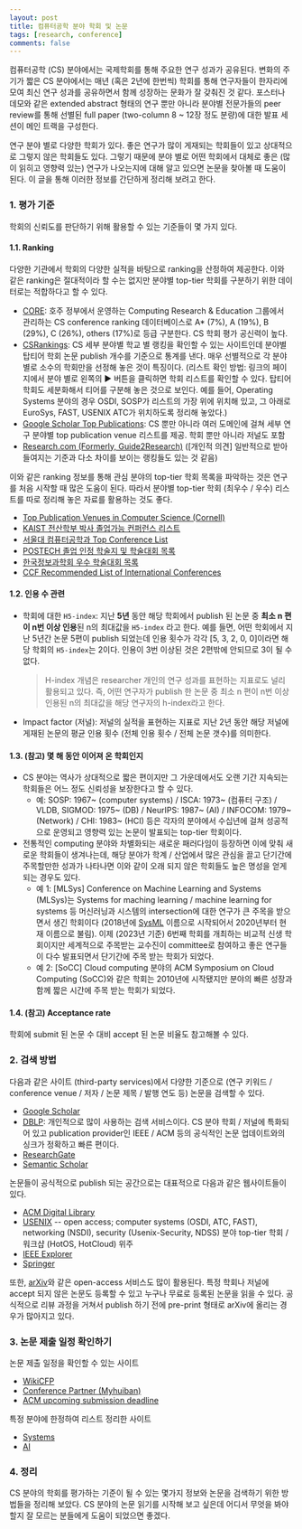 ```yaml
---
layout: post
title: 컴퓨터공학 분야 학회 및 논문
tags: [research, conference]
comments: false
---
```


컴퓨터공학 (CS) 분야에서는 국제학회를 통해 주요한 연구 성과가 공유된다. 변화의 주기가 짧은 CS 분야에서는 매년 (혹은 2년에 한번씩) 학회를 통해 연구자들이 한자리에 모여 최신 연구 성과를 공유하면서 함께 성장하는 문화가 잘 갖춰진 것 같다. 포스터나 데모와 같은 extended abstract 형태의 연구 뿐만 아니라 분야별 전문가들의 peer review를 통해 선별된 full paper (two-column 8 ~ 12장 정도 분량)에 대한 발표 세션이 메인 트랙을 구성한다. 

연구 분야 별로 다양한 학회가 있다. 좋은 연구가 많이 게재되는 학회들이 있고 상대적으로 그렇지 않은 학회들도 있다. 그렇기 때문에 분야 별로 어떤 학회에서 대체로 좋은 (많이 읽히고 영향력 있는) 연구가 나오는지에 대해 알고 있으면 논문을 찾아볼 때 도움이 된다. 이 글을 통해 이러한 정보를 간단하게 정리해 보려고 한다. 

### 1. 평가 기준
학회의 신뢰도를 판단하기 위해 활용할 수 있는 기준들이 몇 가지 있다. 

#### 1.1. Ranking
다양한 기관에서 학회의 다양한 실적을 바탕으로 ranking을 산정하여 제공한다. 이와 같은 ranking은 절대적이라 할 수는 없지만 분야별 top-tier 학회를 구분하기 위한 데이터로는 적합하다고 할 수 있다. 
- [CORE](http://portal.core.edu.au/conf-ranks/): 호주 정부에서 운영하는 Computing Research & Education 그룹에서 관리하는 CS conference ranking 데이터베이스로 A* (7%), A (19%), B (29%), C (26%), others (17%)로 등급 구분한다. CS 학회 평가 공신력이 높다.
- [CSRankings](https://csrankings.org/): CS 세부 분야별 학교 별 랭킹을 확인할 수 있는 사이트인데 분야별 탑티어 학회 논문 publish 개수를 기준으로 통계를 낸다. 매우 선별적으로 각 분야별로 소수의 학회만을 선정해 놓은 것이 특징이다. (리스트 확인 방법: 링크의 페이지에서 분야 별로 왼쪽의 :arrow_forward: 버튼을 클릭하면 학회 리스트를 확인할 수 있다. 탑티어 학회도 세분화해서 티어를 구분해 놓은 것으로 보인다. 예를 들어, Operating Systems 분야의 경우 OSDI, SOSP가 리스트의 가장 위에 위치해 있고, 그 아래로 EuroSys, FAST, USENIX ATC가 위치하도록 정리해 놓았다.)
- [Google Scholar Top Publications](https://scholar.google.co.uk/citations?view_op=top_venues&hl=en): CS 뿐만 아니라 여러 도메인에 걸쳐 세부 연구 분야별 top publication venue 리스트를 제공. 학회 뿐만 아니라 저널도 포함
- [Research.com (Formerly, Guide2Research)](https://research.com/conference-rankings/computer-science/2021) ([개인적 의견] 일반적으로 받아들여지는 기준과 다소 차이를 보이는 랭킹들도 있는 것 같음)

이와 같은 ranking 정보를 통해 관심 분야의 top-tier 학회 목록을 파악하는 것은 연구를 처음 시작할 때 많은 도움이 된다. 
따라서 분야별 top-tier 학회 (최우수 / 우수) 리스트를 따로 정리해 놓은 자료를 활용하는 것도 좋다. 
- [Top Publication Venues in Computer Science (Cornell)](https://www.cs.cornell.edu/andru/csconf.html)
- [KAIST 전산학부 박사 졸업가능 컨퍼런스 리스트](https://cs.kaist.ac.kr/userfiles/file/kaist_soc_conflist.xlsx)
- [서울대 컴퓨터공학과 Top Conference List](https://cse.snu.ac.kr/node/29041)
- [POSTECH 졸업 인정 학술지 및 학술대회 목록](https://cse.postech.ac.kr/%EB%8C%80%ED%95%99%EC%9B%90-%ED%95%99%EC%9C%84%EC%88%98%EC%97%AC-%EC%A3%BC%EC%9A%94%EC%9D%BC%EC%A0%95-%EB%B0%8F-%EC%A1%B8%EC%97%85%EC%9D%B8%EC%A0%95-%ED%95%99%EC%88%A0%EC%A7%80-%EB%B0%8F-%ED%95%99/)
- [한국정보과학회 우수 학술대회 목록](https://www.kiise.or.kr/academy/main/getContent.fa?content_no=74&MENU_ID=130300)
- [CCF Recommended List of International Conferences](https://www.ccf.org.cn/en/Bulletin/2019-05-13/663884.shtml)

#### 1.2. 인용 수 관련
- 학회에 대한 `H5-index`: 지난 **5년** 동안 해당 학회에서 publish 된 논문 중 **최소 n 편이 n번 이상 인용**된 n의 최대값을 `H5-index` 라고 한다. 예를 들면, 어떤 학회에서 지난 5년간 논문 5편이 publish 되었는데 인용 횟수가 각각 [5, 3, 2, 0, 0]이라면 해당 학회의 `H5-index`는 2이다. 인용이 3번 이상된 것은 2편밖에 안되므로 3이 될 수 없다. 
    > H-index 개념은 researcher 개인의 연구 성과를 표현하는 지표로도 널리 활용되고 있다. 즉, 어떤 연구자가 publish 한 논문 중 최소 n 편이 n번 이상 인용된 n의 최대값을 해당 연구자의 h-index라고 한다. 
- Impact factor (저널): 저널의 실적을 표현하는 지표로 지난 2년 동안 해당 저널에 게재된 논문의 평균 인용 횟수 (전체 인용 횟수 / 전체 논문 갯수)를 의미한다.

#### 1.3. (참고) 몇 해 동안 이어져 온 학회인지
- CS 분야는 역사가 상대적으로 짧은 편이지만 그 가운데에서도 오랜 기간 지속되는 학회들은 어느 정도 신뢰성을 보장한다고 할 수 있다. 
  - 예: SOSP: 1967~ (computer systems) / ISCA: 1973~ (컴퓨터 구조) / VLDB, SIGMOD: 1975~ (DB) / NeurIPS: 1987~ (AI) / INFOCOM: 1979~ (Network) / CHI: 1983~ (HCI) 등은 각자의 분야에서 수십년에 걸쳐 성공적으로 운영되고 영향력 있는 논문이 발표되는 top-tier 학회이다. 
- 전통적인 computing 분야와 차별화되는 새로운 패러다임이 등장하면 이에 맞춰 새로운 학회들이 생겨나는데, 해당 분야가 학계 / 산업에서 많은 관심을 끌고 단기간에 주목할만한 성과가 나타나면 이와 같이 오래 되지 않은 학회들도 높은 명성을 얻게 되는 경우도 있다. 
  - 예 1: [MLSys] Conference on Machine Learning and Systems (MLSys)는 Systems for maching learning / machine learning for systems 등 머신러닝과 시스템의 intersection에 대한 연구가 큰 주목을 받으면서 생긴 학회이다 (2018년에 [SysML](https://mlsys.org/Conferences/2018/) 이름으로 시작되어서 2020년부터 현재 이름으로 불림). 이제 (2023년 기준) 6번째 학회를 개최하는 비교적 신생 학회이지만 세계적으로 주목받는 교수진이 committee로 참여하고 좋은 연구들이 다수 발표되면서 단기간에 주목 받는 학회가 되었다. 
  - 예 2: [SoCC] Cloud computing 분야의 ACM Symposium on Cloud Computing (SoCC)와 같은 학회는 2010년에 시작됐지만 분야의 빠른 성장과 함께 짧은 시간에 주목 받는 학회가 되었다. 

#### 1.4. (참고) Acceptance rate
학회에 submit 된 논문 수 대비 accept 된 논문 비율도 참고해볼 수 있다. 

### 2. 검색 방법
다음과 같은 사이트 (third-party services)에서 다양한 기준으로 (연구 키워드 / conference venue / 저자 / 논문 제목 / 발행 연도 등) 논문을 검색할 수 있다. 
- [Google Scholar](https://scholar.google.com/)
- [DBLP](https://dblp.org/): 개인적으로 많이 사용하는 검색 서비스이다. CS 분야 학회 / 저널에 특화되어 있고 publication provider인 IEEE / ACM 등의 공식적인 논문 업데이트와의 싱크가 정확하고 빠른 편이다. 
- [ResearchGate](https://www.researchgate.net/)
- [Semantic Scholar](https://www.semanticscholar.org/)

논문들이 공식적으로 publish 되는 공간으로는 대표적으로 다음과 같은 웹사이트들이 있다. 
- [ACM Digital Library](https://dl.acm.org/)
- [USENIX](https://www.usenix.org/) -- open access; computer systems (OSDI, ATC, FAST), networking (NSDI), security (Usenix-Security, NDSS) 분야 top-tier 학회 / 워크샵 (HotOS, HotCloud) 위주
- [IEEE Explorer](https://ieeexplore.ieee.org/Xplore/home.jsp)
- [Springer](https://www.springer.com/kr/computer-science)

또한, [arXiv](https://arxiv.org/)와 같은 open-access 서비스도 많이 활용된다. 특정 학회나 저널에 accept 되지 않은 논문도 등록할 수 있고 누구나 무료로 등록된 논문을 읽을 수 있다. 공식적으로 리뷰 과정을 거쳐서 publish 하기 전에 pre-print 형태로 arXiv에 올리는 경우가 많아지고 있다. 

### 3. 논문 제출 일정 확인하기
논문 제출 일정을 확인할 수 있는 사이트
- [WikiCFP](http://www.wikicfp.com/cfp/call?conference=computer%20science)
- [Conference Partner (Myhuiban)](https://www.myhuiban.com/)
- [ACM upcoming submission deadline](https://www.acm.org/conferences/upcoming-submission-deadlines)

특정 분야에 한정하여 리스트 정리한 사이트
- [Systems](https://dants.github.io/index_sysvenues_deadline.html)
- [AI](https://jackietseng.github.io/conference_call_for_paper/conferences.html)

### 4. 정리
CS 분야의 학회를 평가하는 기준이 될 수 있는 몇가지 정보와 논문을 검색하기 위한 방법들을 정리해 보았다. CS 분야의 논문 읽기를 시작해 보고 싶은데 어디서 무엇을 봐야할지 잘 모르는 분들에게 도움이 되었으면 좋겠다. 